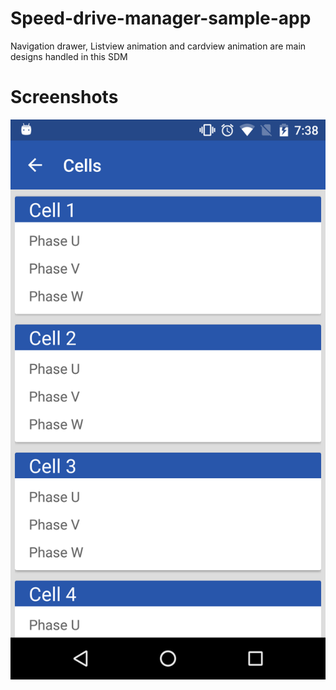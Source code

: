 # Speed-drive-manager-sample-app
Navigation drawer, Listview animation and cardview animation are main designs handled in this SDM

Screenshots
===========

![ScreenShot](https://github.com/trbala0205/Speed-drive-manager-sample-app/blob/master/screenshots/listview-with-cardview.png?raw=true)
